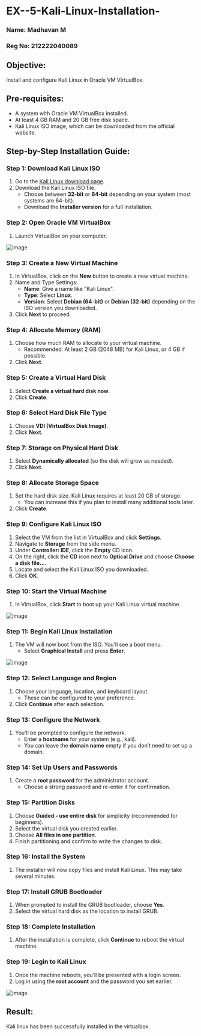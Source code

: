 # EX--5-Kali-Linux-Installation-

### Name: Madhavan M
### Reg No: 212222040089

## Objective:
Install and configure Kali Linux in Oracle VM VirtualBox.

## Pre-requisites:
- A system with Oracle VM VirtualBox installed.
- At least 4 GB RAM and 20 GB free disk space.
- Kali Linux ISO image, which can be downloaded from the official website.

## Step-by-Step Installation Guide:

### Step 1: Download Kali Linux ISO
1. Go to the [Kali Linux download page](https://www.kali.org/downloads/).
2. Download the Kali Linux ISO file.
   - Choose between **32-bit** or **64-bit** depending on your system (most systems are 64-bit).
   - Download the **Installer version** for a full installation.

### Step 2: Open Oracle VM VirtualBox
1. Launch VirtualBox on your computer.

![image](https://github.com/user-attachments/assets/de807551-50dd-4024-8746-9dda684bc697)

### Step 3: Create a New Virtual Machine
1. In VirtualBox, click on the **New** button to create a new virtual machine.
2. Name and Type Settings:
   - **Name**: Give a name like "Kali Linux".
   - **Type**: Select **Linux**.
   - **Version**: Select **Debian (64-bit)** or **Debian (32-bit)** depending on the ISO version you downloaded.
3. Click **Next** to proceed.

### Step 4: Allocate Memory (RAM)
1. Choose how much RAM to allocate to your virtual machine.
   - Recommended: At least 2 GB (2048 MB) for Kali Linux, or 4 GB if possible.
2. Click **Next**.

### Step 5: Create a Virtual Hard Disk
1. Select **Create a virtual hard disk now**.
2. Click **Create**.

### Step 6: Select Hard Disk File Type
1. Choose **VDI (VirtualBox Disk Image)**.
2. Click **Next**.

### Step 7: Storage on Physical Hard Disk
1. Select **Dynamically allocated** (so the disk will grow as needed).
2. Click **Next**.

### Step 8: Allocate Storage Space
1. Set the hard disk size. Kali Linux requires at least 20 GB of storage.
   - You can increase this if you plan to install many additional tools later.
2. Click **Create**.

### Step 9: Configure Kali Linux ISO
1. Select the VM from the list in VirtualBox and click **Settings**.
2. Navigate to **Storage** from the side menu.
3. Under **Controller: IDE**, click the **Empty** CD icon.
4. On the right, click the **CD** icon next to **Optical Drive** and choose **Choose a disk file...**.
5. Locate and select the Kali Linux ISO you downloaded.
6. Click **OK**.

### Step 10: Start the Virtual Machine
1. In VirtualBox, click **Start** to boot up your Kali Linux virtual machine.

![image](https://github.com/user-attachments/assets/075622ab-9f79-48fe-9114-5bb6cbbe8abc)

### Step 11: Begin Kali Linux Installation
1. The VM will now boot from the ISO. You’ll see a boot menu.
   - Select **Graphical Install** and press **Enter**.

![image](https://github.com/user-attachments/assets/78e3d1cd-0555-433c-be26-008f79b590a0)

### Step 12: Select Language and Region
1. Choose your language, location, and keyboard layout.
   - These can be configured to your preference.
2. Click **Continue** after each selection.

### Step 13: Configure the Network
1. You’ll be prompted to configure the network.
   - Enter a **hostname** for your system (e.g., kali).
   - You can leave the **domain name** empty if you don’t need to set up a domain.

### Step 14: Set Up Users and Passwords
1. Create a **root password** for the administrator account.
   - Choose a strong password and re-enter it for confirmation.

### Step 15: Partition Disks
1. Choose **Guided - use entire disk** for simplicity (recommended for beginners).
2. Select the virtual disk you created earlier.
3. Choose **All files in one partition**.
4. Finish partitioning and confirm to write the changes to disk.

### Step 16: Install the System
1. The installer will now copy files and install Kali Linux. This may take several minutes.

### Step 17: Install GRUB Bootloader
1. When prompted to install the GRUB bootloader, choose **Yes**.
2. Select the virtual hard disk as the location to install GRUB.

### Step 18: Complete Installation
1. After the installation is complete, click **Continue** to reboot the virtual machine.

### Step 19: Login to Kali Linux
1. Once the machine reboots, you’ll be presented with a login screen.
2. Log in using the **root account** and the password you set earlier.

![image](https://github.com/user-attachments/assets/2cb7bacb-b34d-46b8-b97a-489c2fb78d75)

## Result:

Kali linux has been successfully installed in the virtualbox.

